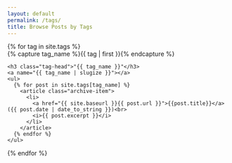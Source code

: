 ```yaml
---
layout: default
permalink: /tags/
title: Browse Posts by Tags
---
```



<div id="archives">
{% for tag in site.tags %}
  <div class="archive-group">
    {% capture tag_name %}{{ tag | first }}{% endcapture %}
    <div id="#{{ tag_name | slugize }}"></div>
    <p></p>

    <h3 class="tag-head">"{{ tag_name }}"</h3>
    <a name="{{ tag_name | slugize }}"></a>
    <ul>
      {% for post in site.tags[tag_name] %}
        <article class="archive-item">
          <li>
            <a href="{{ site.baseurl }}{{ post.url }}">{{post.title}}</a> ({{ post.date | date_to_string }})<br>
            <i>{{ post.excerpt }}</i>
          </li>
        </article>
      {% endfor %}
    </ul>
  </div>
{% endfor %}
</div>
